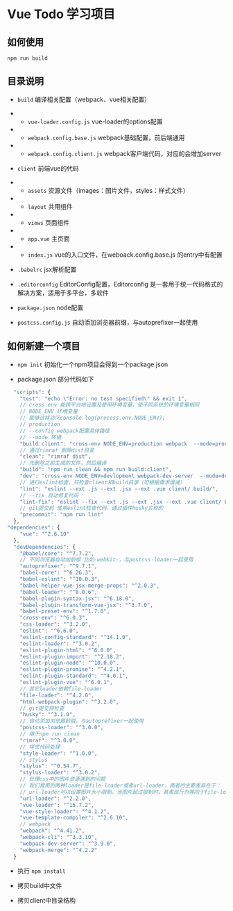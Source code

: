 # Vue Todo 学习项目

## 如何使用

`npm run build`


## 目录说明

- `build` 编译相关配置（webpack、vue相关配置）
- - `vue-loader.config.js` vue-loader的options配置
- - `webpack.config.base.js` webpack基础配置，前后端通用
- - `webpack.config.client.js` webpack客户端代码，对应的会增加server
- `client` 前端vue的代码
- - `assets` 资源文件（images：图片文件，styles：样式文件）
- - `layout` 共用组件
- - `views` 页面组件
- - `app.vue` 主页面
- - `index.js` vue的入口文件，在weboack.config.base.js 的entry中有配置

- `.babelrc` jsx解析配置
- `.editorconfig` EditorConfig配置，Editorconfig 是一套用于统一代码格式的解决方案，适用于多平台，多软件
- `package.json` node配置
- `postcss.config.js` 自动添加浏览器前缀，与autoprefixer一起使用


## 如何新建一个项目

- `npm init` 初始化一个npm项目会得到一个package.json

- package.json 部分代码如下
```js
  "scripts": {
    "test": "echo \"Error: no test specified\" && exit 1",
    // cross-env 能跨平台地设置及使用环境变量，使不同系统的环境变量相同
    // NODE_ENV 环境变量
    // 能够这样访问console.log(process.env.NODE_ENV);
    // production
    // --config webpack配置具体路径
    // --mode 环境
    "build:client": "cross-env NODE_ENV=production webpack  --mode=production --config build/webpack.config.client.js",
    // 通过rimraf 删除dist目录
    "clean": "rimraf dist",
    // 先删除之前生成的文件，然后编译
    "build": "npm run clean && npm run build:client",
    "dev": "cross-env NODE_ENV=devlopment webpack-dev-server  --mode=development --config build/webpack.config.client.js",
    // 进行eslint检查，只检查client和build目录（可根据需求增减）
    "lint": "eslint --ext .js --ext .jsx --ext .vue client/ build/",
    // --fix 自动修复代码
    "lint-fix": "eslint --fix --ext .js --ext .jsx --ext .vue client/ build/",
    // git提交前 使用eslint检查代码，通过插件husky实现的
    "precommit": "npm run lint"
  },
"dependencies": {
    "vue": "^2.6.10"
  },
  "devDependencies": {
    "@babel/core": "^7.7.2",
    // 不同浏览器自动加前缀 比如-webkit-，与postcss-loader一起使用
    "autoprefixer": "^9.7.1",
    "babel-core": "^6.26.3",
    "babel-eslint": "^10.0.3",
    "babel-helper-vue-jsx-merge-props": "^2.0.3",
    "babel-loader": "^8.0.6",
    "babel-plugin-syntax-jsx": "^6.18.0",
    "babel-plugin-transform-vue-jsx": "^3.7.0",
    "babel-preset-env": "^1.7.0",
    "cross-env": "^6.0.3",
    "css-loader": "^3.2.0",
    "eslint": "^6.6.0",
    "eslint-config-standard": "^14.1.0",
    "eslint-loader": "^3.0.2",
    "eslint-plugin-html": "^6.0.0",
    "eslint-plugin-import": "^2.18.2",
    "eslint-plugin-node": "^10.0.0",
    "eslint-plugin-promise": "^4.2.1",
    "eslint-plugin-standard": "^4.0.1",
    "eslint-plugin-vue": "^6.0.1",
    // 其它loader依赖file-loader
    "file-loader": "^4.2.0",
    "html-webpack-plugin": "^3.2.0",
    // git提交预检查
    "husky": "^3.1.0",
    // 自动添加浏览器前缀，与autoprefixer一起使用
    "postcss-loader": "^3.0.0",
    // 用于npm run clean
    "rimraf": "^3.0.0",
    // 样式代码处理
    "style-loader": "^1.0.0",
    // stylus
    "stylus": "^0.54.7",
    "stylus-loader": "^3.0.2",
    // 处理css中的图片资源遇到的问题
    // 我们常用的两种loader是file-loader或者url-loader，两者的主要差异在于：
    // url-loader可以设置图片大小限制，当图片超过限制时，其表现行为等同于file-loader，// 而当图片不超过限制时，则会将图片以base64的形式打包进css文件，以减少请求次数。
    "url-loader": "^2.2.0",
    "vue-loader": "^15.7.2",
    "vue-style-loader": "^4.1.2",
    "vue-template-compiler": "^2.6.10",
    // webpack
    "webpack": "^4.41.2",
    "webpack-cli": "^3.3.10",
    "webpack-dev-server": "^3.9.0",
    "webpack-merge": "^4.2.2"
  }
```

- 执行 `npm install`

- 拷贝build中文件

- 拷贝client中目录结构

